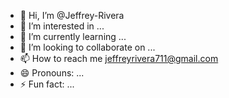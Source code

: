- 👋 Hi, I’m @Jeffrey-Rivera
- 👀 I’m interested in ...
- 🌱 I’m currently learning ...
- 💞️ I’m looking to collaborate on ...
- 📫 How to reach me jeffreyrivera711@gmail.com
- 😄 Pronouns: ...
- ⚡ Fun fact: ...

<!---
Jeffrey-Rivera/Jeffrey-Rivera is a ✨ special ✨ repository because its `README.md` (this file) appears on your GitHub profile.
You can click the Preview link to take a look at your changes.
--->
